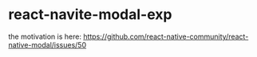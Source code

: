 # react-navite-modal-exp

the motivation is here:
https://github.com/react-native-community/react-native-modal/issues/50
